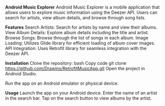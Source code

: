 **Android Music Explorer**
Android Music Explorer is a mobile application that allows users to explore music information using the Deezer API. Users can search for artists, view album details, and browse through song lists.

**Features**
Search Artists: Search for artists by name and view their albums.
View Album Details: Explore album details including the title and artist.
Browse Songs: Browse through the list of songs in each album.
Image Loading: Utilizes Glide library for efficient loading of album cover images.
API Integration: Uses Retrofit library for seamless integration with the Deezer API.

**Installation**
Clone the repository:
bash
Copy code
git clone https://github.com/Drawins/RetrofitMusicApp.git
Open the project in Android Studio.

Run the app on an Android emulator or physical device.

**Usage**
Launch the app on your Android device.
Enter the name of an artist in the search bar.
Tap on the search button to view albums by the artist.

